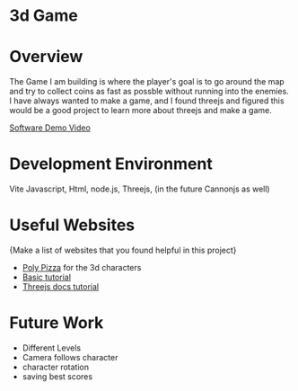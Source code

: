 # 3d Game

# Overview
The Game I am building is where the player's goal is to go around the map and try to collect coins as fast as possble without running into the enemies. I have always wanted to make a game, and I found threejs and figured this would be a good project to learn more about threejs and make a game.

[Software Demo Video](http://youtube.link.goes.here)

# Development Environment
Vite
Javascript, 
Html, 
node.js, 
Threejs, 
(in the future Cannonjs as well)



# Useful Websites

{Make a list of websites that you found helpful in this project}
* [Poly Pizza](https://poly.pizza) for the 3d characters
* [Basic tutorial](https://www.youtube.com/watch?v=Sv8z__KiR5Y)
* [Threejs docs tutorial](https://threejs.org/docs/index.html#manual/en/introduction/Installation)

# Future Work

* Different Levels
* Camera follows character
* character rotation
* saving best scores